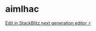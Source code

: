 # aimlhac

[Edit in StackBlitz next generation editor ⚡️](https://stackblitz.com/~/github.com/shashanksheelavantar/aimlhac)